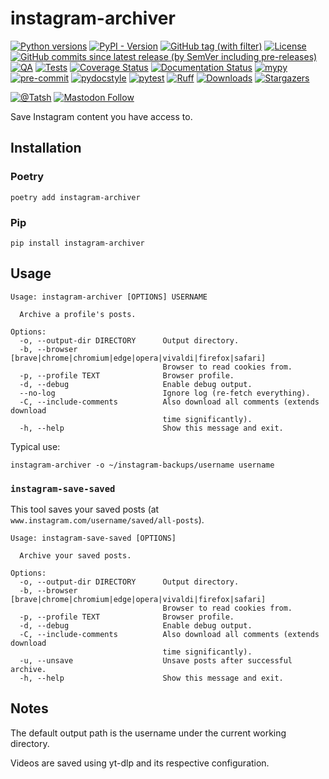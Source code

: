 # instagram-archiver

[![Python versions](https://img.shields.io/pypi/pyversions/instagram-archiver.svg?color=blue&logo=python&logoColor=white)](https://www.python.org/)
[![PyPI - Version](https://img.shields.io/pypi/v/instagram-archiver)](https://pypi.org/project/instagram-archiver/)
[![GitHub tag (with filter)](https://img.shields.io/github/v/tag/Tatsh/instagram-archiver)](https://github.com/Tatsh/instagram-archiver/tags)
[![License](https://img.shields.io/github/license/Tatsh/instagram-archiver)](https://github.com/Tatsh/instagram-archiver/blob/master/LICENSE.txt)
[![GitHub commits since latest release (by SemVer including pre-releases)](https://img.shields.io/github/commits-since/Tatsh/instagram-archiver/v0.3.2/master)](https://github.com/Tatsh/instagram-archiver/compare/v0.3.2...master)
[![QA](https://github.com/Tatsh/instagram-archiver/actions/workflows/qa.yml/badge.svg)](https://github.com/Tatsh/instagram-archiver/actions/workflows/qa.yml)
[![Tests](https://github.com/Tatsh/instagram-archiver/actions/workflows/tests.yml/badge.svg)](https://github.com/Tatsh/instagram-archiver/actions/workflows/tests.yml)
[![Coverage Status](https://coveralls.io/repos/github/Tatsh/instagram-archiver/badge.svg?branch=master)](https://coveralls.io/github/Tatsh/instagram-archiver?branch=master)
[![Documentation Status](https://readthedocs.org/projects/instagram-archiver/badge/?version=latest)](https://instagram-archiver.readthedocs.org/?badge=latest)
[![mypy](https://www.mypy-lang.org/static/mypy_badge.svg)](http://mypy-lang.org/)
[![pre-commit](https://img.shields.io/badge/pre--commit-enabled-brightgreen?logo=pre-commit&logoColor=white)](https://github.com/pre-commit/pre-commit)
[![pydocstyle](https://img.shields.io/badge/pydocstyle-enabled-AD4CD3)](http://www.pydocstyle.org/en/stable/)
[![pytest](https://img.shields.io/badge/pytest-zz?logo=Pytest&labelColor=black&color=black)](https://docs.pytest.org/en/stable/)
[![Ruff](https://img.shields.io/endpoint?url=https://raw.githubusercontent.com/astral-sh/ruff/main/assets/badge/v2.json)](https://github.com/astral-sh/ruff)
[![Downloads](https://static.pepy.tech/badge/instagram-archiver/month)](https://pepy.tech/project/instagram-archiver)
[![Stargazers](https://img.shields.io/github/stars/Tatsh/instagram-archiver?logo=github&style=flat)](https://github.com/Tatsh/instagram-archiver/stargazers)

[![@Tatsh](https://img.shields.io/badge/dynamic/json?url=https%3A%2F%2Fpublic.api.bsky.app%2Fxrpc%2Fapp.bsky.actor.getProfile%2F%3Factor%3Ddid%3Aplc%3Auq42idtvuccnmtl57nsucz72%26query%3D%24.followersCount%26style%3Dsocial%26logo%3Dbluesky%26label%3DFollow%2520%40Tatsh&query=%24.followersCount&style=social&logo=bluesky&label=Follow%20%40Tatsh)](https://bsky.app/profile/Tatsh.bsky.social)
[![Mastodon Follow](https://img.shields.io/mastodon/follow/109370961877277568?domain=hostux.social&style=social)](https://hostux.social/@Tatsh)

Save Instagram content you have access to.

## Installation

### Poetry

```shell
poetry add instagram-archiver
```

### Pip

```shell
pip install instagram-archiver
```

## Usage

```plain
Usage: instagram-archiver [OPTIONS] USERNAME

  Archive a profile's posts.

Options:
  -o, --output-dir DIRECTORY      Output directory.
  -b, --browser [brave|chrome|chromium|edge|opera|vivaldi|firefox|safari]
                                  Browser to read cookies from.
  -p, --profile TEXT              Browser profile.
  -d, --debug                     Enable debug output.
  --no-log                        Ignore log (re-fetch everything).
  -C, --include-comments          Also download all comments (extends download
                                  time significantly).
  -h, --help                      Show this message and exit.
```

Typical use:

```shell
instagram-archiver -o ~/instagram-backups/username username
```

### `instagram-save-saved`

This tool saves your saved posts (at `www.instagram.com/username/saved/all-posts`).

```plain
Usage: instagram-save-saved [OPTIONS]

  Archive your saved posts.

Options:
  -o, --output-dir DIRECTORY      Output directory.
  -b, --browser [brave|chrome|chromium|edge|opera|vivaldi|firefox|safari]
                                  Browser to read cookies from.
  -p, --profile TEXT              Browser profile.
  -d, --debug                     Enable debug output.
  -C, --include-comments          Also download all comments (extends download
                                  time significantly).
  -u, --unsave                    Unsave posts after successful archive.
  -h, --help                      Show this message and exit.
```

## Notes

The default output path is the username under the current working directory.

Videos are saved using yt-dlp and its respective configuration.
